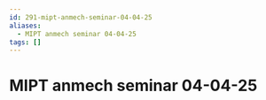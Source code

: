 ```yaml
---
id: 291-mipt-anmech-seminar-04-04-25
aliases:
  - MIPT anmech seminar 04-04-25
tags: []
---
```


# MIPT anmech seminar 04-04-25

